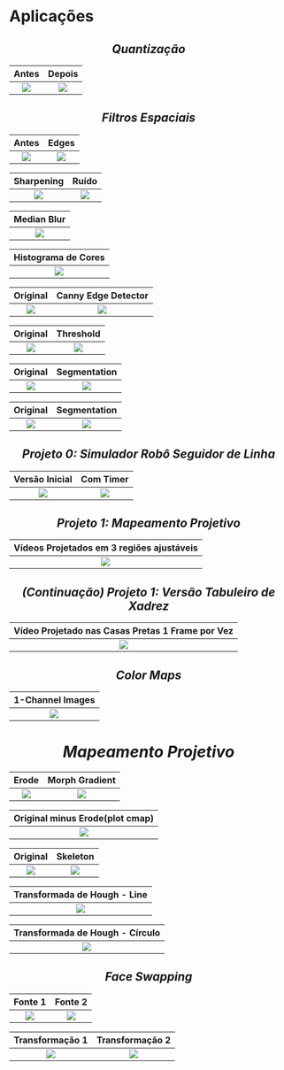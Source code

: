 Aplicações
=============================

## <center> <i> Quantização </center> 

Antes             |  Depois
:-------------------------:|:-------------------------:
![](ReadMeImages/1_1.png) |  ![](ReadMeImages/1_2.png)



## <center> Filtros Espaciais </center> 

Antes             |  Edges
:-------------------------:|:-------------------------:
![](ReadMeImages/2_1.png) |  ![](ReadMeImages/2_2.png) 


Sharpening             |  Ruído
:-------------------------:|:-------------------------:
![](ReadMeImages/2_3.png) |  ![](ReadMeImages/2_4.png) 

Median Blur             |  
:-------------------------:|
![](ReadMeImages/2_5.png) |  


Histograma de Cores         |  
:-------------------------:|
![](ReadMeImages/3_1.png) |  


Original             |  Canny Edge Detector
:-------------------------:|:-------------------------:
![](ReadMeImages/4_1.jpg) |  ![](ReadMeImages/4_2.jpg) 



Original             |  Threshold
:-------------------------:|:-------------------------:
![](ReadMeImages/2_1.png) |  ![](ReadMeImages/5_1.png) 


Original             |  Segmentation
:-------------------------:|:-------------------------:
![](ReadMeImages/6_1.png) |  ![](ReadMeImages/6_2.png) 


Original             |  Segmentation
:-------------------------:|:-------------------------:
![](ReadMeImages/7_1.png) |  ![](ReadMeImages/7_2.png) 



##  <center> Projeto 0: Simulador Robô Seguidor de Linha </center>
Versão Inicial | Com Timer 
:-------------------------:|:-------------------------:
![](ReadMeImages/8_1.png) |  ![](ReadMeImages/8_2.png) 



##  <center> Projeto 1: Mapeamento Projetivo </center>
Vídeos Projetados em 3 regiões ajustáveis|
:-------------------------:|
![](ReadMeImages/Projeto2.png) |  


##  <center> (Continuação) Projeto 1: Versão Tabuleiro de Xadrez </center>
Vídeo Projetado nas Casas Pretas 1 Frame por Vez|
:-------------------------:|
![](ReadMeImages/Projeto2_2aula.png) |



##  <center> <i> Color Maps
1-Channel Images|
:-------------------------:|
![](ReadMeImages/13_3.png) |

# <center> <i> Mapeamento Projetivo
Erode             |  Morph Gradient
:-------------------------:|:-------------------------:
![](ReadMeImages/13_1.png) |  ![](ReadMeImages/13_2.png) 


Original minus Erode(plot cmap)|
:-------------------------:|
![](ReadMeImages/13_4.png) |


Original             |  Skeleton
:-------------------------:|:-------------------------:
![](ReadMeImages/13_6.png) |  ![](ReadMeImages/13_5.png) 


Transformada de Hough - Line|
:-------------------------:|
![](ReadMeImages/14_1.png) |


Transformada de Hough - Círculo|
:-------------------------:|
![](ReadMeImages/15_1.png) |


## <center> Face Swapping

Fonte 1             |  Fonte 2
:-------------------------:|:-------------------------:
![](ReadMeImages/16_1.jpeg) |  ![](ReadMeImages/16_2.jpeg) 


Transformação 1            |  Transformação 2
:-------------------------:|:-------------------------:
![](ReadMeImages/16_3.jpg) |  ![](ReadMeImages/16_4.jpg) 